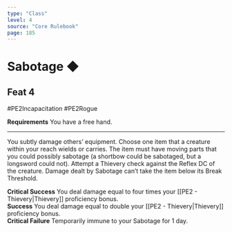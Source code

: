 ```yaml
---
type: "Class"
level: 4
source: "Core Rulebook"
page: 185
---
```

# Sabotage ◆
## Feat 4
#PE2Incapacitation #PE2Rogue

**Requirements** You have a free hand.

---
You subtly damage others’ equipment. Choose one item that a creature within your reach wields or carries. The item must have moving parts that you could possibly sabotage (a shortbow could be sabotaged, but a longsword could not). Attempt a Thievery check against the Reflex DC of the creature. Damage dealt by Sabotage can’t take the item below its Break Threshold. 

**Critical Success** You deal damage equal to four times your [[PE2 - Thievery|Thievery]] proficiency bonus.  
**Success** You deal damage equal to double your [[PE2 - Thievery|Thievery]] proficiency bonus.  
**Critical Failure** Temporarily immune to your Sabotage for 1 day.